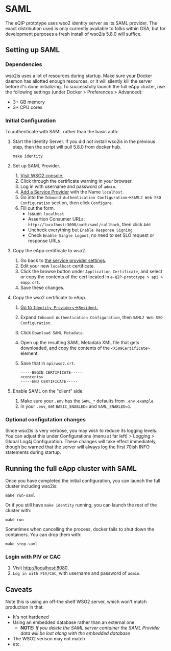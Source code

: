# SAML

The eQIP prototype uses wso2 identity server as its SAML provider. The exact distribution used is only currently available to folks within GSA, but for development purposes a fresh install of wso2is 5.8.0 will suffice.

## Setting up SAML

### Dependencies

wso2is uses a lot of resources during startup. Make sure your Docker daemon has allotted enough resources, or it will silently kill the server before it's done initializing. To successfully launch the full eApp cluster, use the following settings (under Docker > Preferences > Advanced):
- 3+ GB memory
- 3+ CPU cores

### Initial Configuration

To authenticate with SAML rather than the basic auth:

1. Start the Identity Server. If you did not install wso2is in the previous step, then the script will pull 5.8.0 from docker hub.

    ```shell
    make identity
    ```

1. Set up SAML Provider.
    1. [Visit WSO2 console.](https://localhost:9443/carbon)
    1. Click through the certificate warning in your browser.
    1. Log in with username and password of `admin`.
    1. [Add a Service Provider](https://localhost:9443/carbon/application/add-service-provider.jsp) with the Name `localhost`.
    1. Go into the `Inbound Authentication Configuration`->`SAML2 Web SSO Configuration` section, then click `Configure`.
    1. Fill out the form.
        - Issuer: `localhost`
        - Assertion Consumer URLs: `http://localhost:3000/auth/saml/callback`, then click `Add` <!-- this should match SAML_CONSUMER_SERVICE_URL -->
        - Uncheck everything but `Enable Response Signing`
        - Check `Enable Single Logout`, no need to set SLO request or response URLs
1. Copy the eApp certificate to wso2.
    1. Go back to [the service provider settings](https://localhost:9443/carbon/application/add-service-provider.jsp).
    1. Edit your new `localhost` certificate.
    1. Click the browse button under `Application Certificate`, and select or copy the contents of the cert located in `e-QIP-prototype > api > eapp.crt`.
    1. Save these changes.
1. Copy the wso2 certificate to eApp.
    1. [Go to `Identity Providers`->`Resident`.](https://localhost:9443/carbon/idpmgt/idp-mgt-edit-local.jsp)
    1. Expand `Inbound Authentication Configuration`, then `SAML2 Web SSO Configuration`.
    1. Click `Download SAML Metadata`.
    1. Open up the resulting SAML Metadata XML file that gets downloaded, and copy the contents of the `<X509Certificate>` element.
    1. Save that in `api/wso2.crt`.

        ```
        -----BEGIN CERTIFICATE-----
        <contents>
        -----END CERTIFICATE-----
        ```

1. Enable SAML on the "client" side.
    1. Make sure your `.env` has the `SAML_*` defaults from `.env.example`.
    1. In your `.env`, set `BASIC_ENABLED=` and `SAML_ENABLED=1`.

### Optional configutation changes

Since wso2is is very verbose, you may wish to reduce its logging levels. You can adjust this under Configurations (menu at far left) > Logging > Global Log4j Configuration. These changes will take effect immediately, though be warned that the server will always log the first 70ish INFO statements during startup.

## Running the full eApp cluster with SAML

Once you have completed the initial configuration, you can launch the full cluster including wso2is:

```shell
make run-saml
```

Or if you still have `make identity` running, you can launch the rest of the cluster with:

```shell
make run
```

Sometimes when cancelling the process, docker fails to shut down the containers. You can drop them with:

```shell
make stop-saml
```

### Login with PIV or CAC

1. Visit [http://localhost:8080](http://localhost:8080).
1. `Log in with PIV/CAC`, with username and password of `admin`.
<!--
# TODO: update with what it looks like on 5.8.0
-->

## Caveats

Note this is using an off-the shelf WSO2 server, which won't match production in that:

* It's not hardened
* Using an embedded database rather than an external one
    * **NOTE:** *If you delete the SAML server container the SAML Provider data will be lost along with the embedded database*
* The WSO2 verison may not match
* etc.
